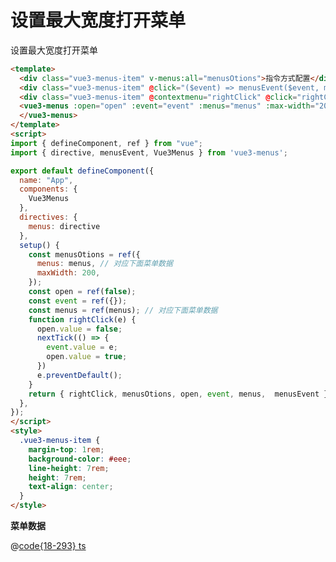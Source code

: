 # 设置最大宽度打开菜单

<div class="vue3-menus-item" @click="($event) => $menusEvent($event, menusOtions)" @contextmenu="($event) => $menusEvent($event, menusOtions)">设置最大宽度打开菜单</div>

<script>
import { defineComponent, ref } from "vue";
import { menus } from "@js/vue3-menus";

export default defineComponent({
  name: "App",
  setup() {
    const menusOtions = ref({
      menus: menus,
      maxWidth: 200,
    });
    return { menusOtions }
  },
});
</script>

```html
<template>
  <div class="vue3-menus-item" v-menus:all="menusOtions">指令方式配置</div>
  <div class="vue3-menus-item" @click="($event) => menusEvent($event, menusOtions)" @contextmenu="($event) => menusEvent($event, menusOtions)">方法方式配置</div>
  <div class="vue3-menus-item" @contextmenu="rightClick" @click="rightClick">组件方式配置</div>
  <vue3-menus :open="open" :event="event" :menus="menus" :max-width="200">
  </vue3-menus>
</template>
<script>
import { defineComponent, ref } from "vue";
import { directive, menusEvent, Vue3Menus } from 'vue3-menus';

export default defineComponent({
  name: "App",
  components: {
    Vue3Menus
  },
  directives: {
    menus: directive
  },
  setup() {
    const menusOtions = ref({
      menus: menus, // 对应下面菜单数据
      maxWidth: 200,
    });
    const open = ref(false);
    const event = ref({});
    const menus = ref(menus); // 对应下面菜单数据
    function rightClick(e) {
      open.value = false;
      nextTick(() => {
        event.value = e;
        open.value = true;
      })
      e.preventDefault();
    }
    return { rightClick, menusOtions, open, event, menus,  menusEvent }
  },
});
</script>
<style>
  .vue3-menus-item {
    margin-top: 1rem;
    background-color: #eee;
    line-height: 7rem;
    height: 7rem;
    text-align: center;
  }
</style>
```

**菜单数据**

@[code{18-293} ts](@js/vue3-menus.ts)
